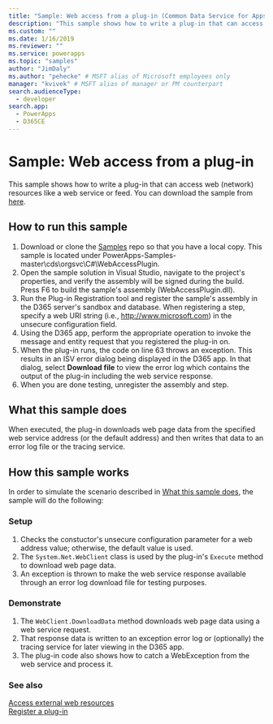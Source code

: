 ```yaml
---
title: "Sample: Web access from a plug-in (Common Data Service for Apps) | Microsoft Docs" # Intent and product brand in a unique string of 43-59 chars including spaces
description: "This sample shows how to write a plug-in that can access resources on the web (network)." # 115-145 characters including spaces. This abstract displays in the search result.
ms.custom: ""
ms.date: 1/16/2019
ms.reviewer: ""
ms.service: powerapps
ms.topic: "samples"
author: "JimDaly"
ms.author: "pehecke" # MSFT alias of Microsoft employees only
manager: "kvivek" # MSFT alias of manager or PM counterpart
search.audienceType: 
  - developer
search.app: 
  - PowerApps
  - D365CE
---
```

# Sample: Web access from a plug-in

This sample shows how to write a plug-in that can access web (network) resources like a web service or feed. You can download the sample from [here](https://github.com/Microsoft/PowerApps-Samples/tree/master/cds/orgsvc/C%23/WebAccessPlugin).

## How to run this sample

1. Download or clone the [Samples](https://github.com/Microsoft/PowerApps-Samples) repo so that you have a local copy. This sample is located under PowerApps-Samples-master\cds\orgsvc\C#\WebAccessPlugin.
2. Open the sample solution in Visual Studio, navigate to the project's properties, and verify the assembly will be signed during the build. Press F6 to build the sample's assembly (WebAccessPlugin.dll).
3. Run the Plug-in Registration tool and register the sample's assembly in the D365 server's sandbox and database. When registering a step, specify a web URI string (i.e., http://www.microsoft.com) in the unsecure configuration field.
4. Using the D365 app, perform the appropriate operation to invoke the message and entity request that you registered the plug-in on.
5. When the plug-in runs, the code on line 63 throws an exception. This results in an ISV error dialog being displayed in the D365 app. In that dialog, select **Download file** to view the error log which contains the output of the plug-in including the web service response.
6. When you are done testing, unregister the assembly and step.

## What this sample does

When executed, the plug-in downloads web page data from the specified web service address (or the default address) and then writes that data to an error log file or the tracing service.

## How this sample works

In order to simulate the scenario described in [What this sample does](#what-this-sample-does), the sample will do the following:

### Setup

1. Checks the constuctor's unsecure configuration parameter for a web address value; otherwise, the default value is used.
2. The `System.Net.WebClient` class is used by the plug-in's `Execute` method to download web page data.
3. An exception is thrown to make the web service response available through an error log download file for testing purposes.

### Demonstrate

1. The `WebClient.DownloadData` method downloads web page data using a web service request.
2. That response data is written to an exception error log or (optionally) the tracing service for later viewing in the D365 app.
3. The plug-in code also shows how to catch a WebException from the web service and process it.

### See also
[Access external web resources](../../access-web-services.md)<br/>
[Register a plug-in](../../register-plug-in.md)